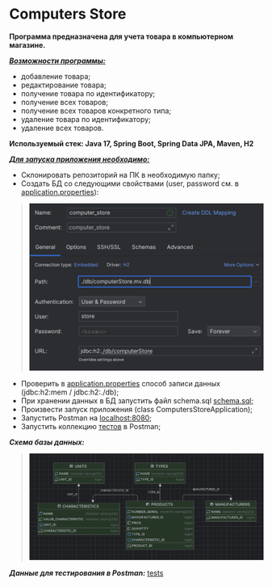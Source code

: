 # Computers Store
**Программа предназначена для учета товара в компьютерном магазине.**

<u>***Возможности программы:***</u>
- добавление товара;
- редактирование товара;
- получение товара по идентификатору;
- получение всех товаров;
- получение всех товаров конкретного типа;
- удаление товара по идентификатору;
- удаление всех товаров.

**Используемый стек: Java 17, Spring Boot, Spring Data JPA, Maven, H2**

<u>***Для запуска приложения необходимо:***</u>
- Склонировать репозиторий на ПК в необходимую папку;
- Создать БД со следующими свойствами 
(user, password см. в [application.properties](https://github.com/mikhailovPI/ComputersStore/blob/main/ComputersStore/src/main/resources/application.properties)):

>![properties.png](ComputersStore/info/properties.PNG)

- Проверить в [application.properties](https://github.com/mikhailovPI/ComputersStore/blob/main/ComputersStore/src/main/resources/application.properties) 
способ записи данных (jdbc:h2:mem / jdbc:h2:./db);
- При хранении данных в БД запустить файл schema.sql
  [schema.sql](https://github.com/mikhailovPI/ComputersStore/blob/main/ComputersStore/src/main/resources/schema.sql);
- Произвести запуск приложения (class ComputersStoreApplication);
- Запустить Postman на [localhost:8080](http://localhost:8080);
- Запустить коллекцию [тестов](https://github.com/mikhailovPI/ComputersStore/blob/main/ComputersStore/info/ComputerStore.postman_collection.json) в Postman;



***Схема базы данных:***
>![db.png](ComputersStore/info/db.png)

***Данные для тестирования в Postman:***
[tests](https://github.com/mikhailovPI/ComputersStore/blob/main/ComputersStore/info/ComputerStore.postman_collection.json)
